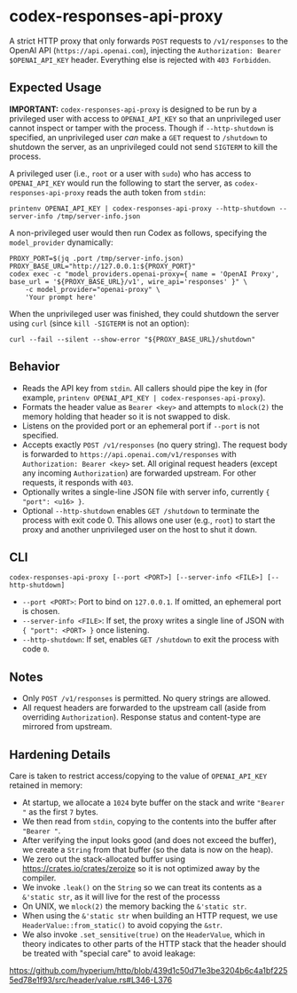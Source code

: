# codex-responses-api-proxy

A strict HTTP proxy that only forwards `POST` requests to `/v1/responses` to the OpenAI API (`https://api.openai.com`), injecting the `Authorization: Bearer $OPENAI_API_KEY` header. Everything else is rejected with `403 Forbidden`.

## Expected Usage

**IMPORTANT:** `codex-responses-api-proxy` is designed to be run by a privileged user with access to `OPENAI_API_KEY` so that an unprivileged user cannot inspect or tamper with the process. Though if `--http-shutdown` is specified, an unprivileged user _can_ make a `GET` request to `/shutdown` to shutdown the server, as an unprivileged could not send `SIGTERM` to kill the process.

A privileged user (i.e., `root` or a user with `sudo`) who has access to `OPENAI_API_KEY` would run the following to start the server, as `codex-responses-api-proxy` reads the auth token from `stdin`:

```shell
printenv OPENAI_API_KEY | codex-responses-api-proxy --http-shutdown --server-info /tmp/server-info.json
```

A non-privileged user would then run Codex as follows, specifying the `model_provider` dynamically:

```shell
PROXY_PORT=$(jq .port /tmp/server-info.json)
PROXY_BASE_URL="http://127.0.0.1:${PROXY_PORT}"
codex exec -c "model_providers.openai-proxy={ name = 'OpenAI Proxy', base_url = '${PROXY_BASE_URL}/v1', wire_api='responses' }" \
    -c model_provider="openai-proxy" \
    'Your prompt here'
```

When the unprivileged user was finished, they could shutdown the server using `curl` (since `kill -SIGTERM` is not an option):

```shell
curl --fail --silent --show-error "${PROXY_BASE_URL}/shutdown"
```

## Behavior

- Reads the API key from `stdin`. All callers should pipe the key in (for example, `printenv OPENAI_API_KEY | codex-responses-api-proxy`).
- Formats the header value as `Bearer <key>` and attempts to `mlock(2)` the memory holding that header so it is not swapped to disk.
- Listens on the provided port or an ephemeral port if `--port` is not specified.
- Accepts exactly `POST /v1/responses` (no query string). The request body is forwarded to `https://api.openai.com/v1/responses` with `Authorization: Bearer <key>` set. All original request headers (except any incoming `Authorization`) are forwarded upstream. For other requests, it responds with `403`.
- Optionally writes a single-line JSON file with server info, currently `{ "port": <u16> }`.
- Optional `--http-shutdown` enables `GET /shutdown` to terminate the process with exit code 0. This allows one user (e.g., `root`) to start the proxy and another unprivileged user on the host to shut it down.

## CLI

```
codex-responses-api-proxy [--port <PORT>] [--server-info <FILE>] [--http-shutdown]
```

- `--port <PORT>`: Port to bind on `127.0.0.1`. If omitted, an ephemeral port is chosen.
- `--server-info <FILE>`: If set, the proxy writes a single line of JSON with `{ "port": <PORT> }` once listening.
- `--http-shutdown`: If set, enables `GET /shutdown` to exit the process with code `0`.

## Notes

- Only `POST /v1/responses` is permitted. No query strings are allowed.
- All request headers are forwarded to the upstream call (aside from overriding `Authorization`). Response status and content-type are mirrored from upstream.

## Hardening Details

Care is taken to restrict access/copying to the value of `OPENAI_API_KEY` retained in memory:

- At startup, we allocate a `1024` byte buffer on the stack and write `"Bearer "` as the first `7` bytes.
- We then read from `stdin`, copying to the contents into the buffer after `"Bearer "`.
- After verifying the input looks good (and does not exceed the buffer), we create a `String` from that buffer (so the data is now on the heap).
- We zero out the stack-allocated buffer using https://crates.io/crates/zeroize so it is not optimized away by the compiler.
- We invoke `.leak()` on the `String` so we can treat its contents as a `&'static str`, as it will live for the rest of the processs
- On UNIX, we `mlock(2)` the memory backing the `&'static str`.
- When using the `&'static str` when building an HTTP request, we use `HeaderValue::from_static()` to avoid copying the `&str`.
- We also invoke `.set_sensitive(true)` on the `HeaderValue`, which in theory indicates to other parts of the HTTP stack that the header should be treated with "special care" to avoid leakage:

https://github.com/hyperium/http/blob/439d1c50d71e3be3204b6c4a1bf2255ed78e1f93/src/header/value.rs#L346-L376
